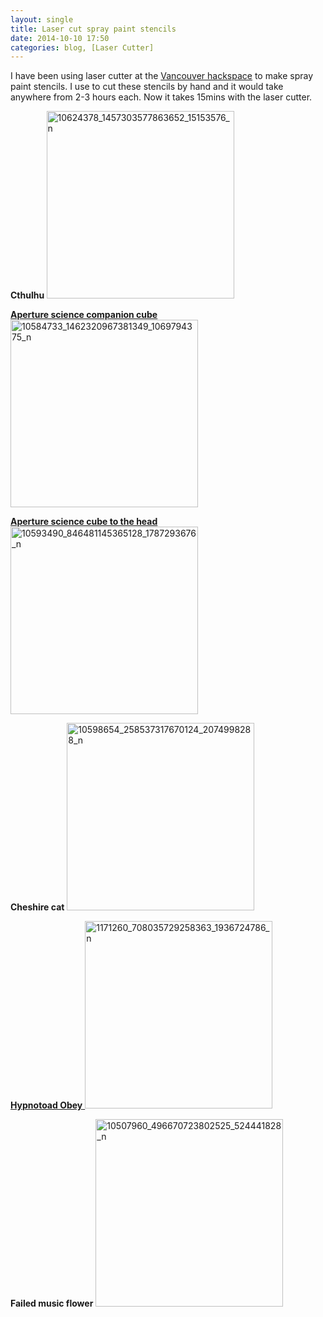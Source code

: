 ```yaml
---
layout: single
title: Laser cut spray paint stencils
date: 2014-10-10 17:50
categories: blog, [Laser Cutter]
---
```

I have been using laser cutter at the <a href="https://vancouver.hackspace.ca/">Vancouver hackspace</a> to make spray paint stencils. I use to cut these stencils by hand and it would take anywhere from 2-3 hours each. Now it takes 15mins with the laser cutter.

<strong>Cthulhu
</strong><a href="/public/uploads/2014/10/10624378_1457303577863652_15153576_n.jpg"><img class="alignnone size-medium wp-image-4007" src="/public/uploads/2014/10/10624378_1457303577863652_15153576_n-300x300.jpg" alt="10624378_1457303577863652_15153576_n" width="300" height="300" /></a>

<a href="/public/uploads/2014/10/10584733_1462320967381349_1069794375_n.jpg"><strong>Aperture science companion cube</strong><img class="alignnone size-medium wp-image-4008" src="/public/uploads/2014/10/10584733_1462320967381349_1069794375_n-300x300.jpg" alt="10584733_1462320967381349_1069794375_n" width="300" height="300" /></a>

<a href="/public/uploads/2014/10/10593490_846481145365128_1787293676_n.jpg"><strong>Aperture science cube to the head</strong><img class="alignnone size-medium wp-image-4009" src="/public/uploads/2014/10/10593490_846481145365128_1787293676_n-300x300.jpg" alt="10593490_846481145365128_1787293676_n" width="300" height="300" /></a>

<strong>Cheshire cat</strong>
<a href="/public/uploads/2014/10/10598654_258537317670124_2074998288_n.jpg"><img class="alignnone size-medium wp-image-4010" src="/public/uploads/2014/10/10598654_258537317670124_2074998288_n-300x300.jpg" alt="10598654_258537317670124_2074998288_n" width="300" height="300" /></a>

<a href="/public/uploads/2014/10/1171260_708035729258363_1936724786_n.jpg"><strong>Hypnotoad Obey</strong>
</a><a href="/public/uploads/2014/10/1171260_708035729258363_1936724786_n.jpg"><img class="alignnone size-medium wp-image-4012" src="/public/uploads/2014/10/1171260_708035729258363_1936724786_n-300x300.jpg" alt="1171260_708035729258363_1936724786_n" width="300" height="300" /></a>

<strong>Failed music flower</strong>
<img class="alignnone size-medium wp-image-4011" src="/public/uploads/2014/10/10507960_496670723802525_524441828_n-300x300.jpg" alt="10507960_496670723802525_524441828_n" width="300" height="300" />

